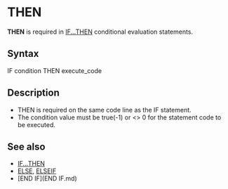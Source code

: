 # THEN

**THEN** is required in [IF...THEN](IF...THEN.md) conditional evaluation statements.

  

## Syntax

IF condition THEN execute_code
  

## Description

* THEN is required on the same code line as the IF statement.
* The condition value must be true(-1) or <> 0 for the statement code to be executed.

  

## See also

* [IF...THEN](IF...THEN.md)
* [ELSE](ELSE.md), [ELSEIF](ELSEIF.md)
* [END IF](END IF.md)

  

